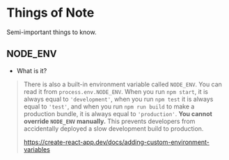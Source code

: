 # Things of Note

Semi-important things to know.

## NODE_ENV

* What is it?

> There is also a built-in environment variable called `NODE_ENV`. You can read
> it from `process.env.NODE_ENV`. When you run `npm start`, it is always equal
> to `'development'`, when you run `npm test` it is always equal to `'test'`,
> and when you run `npm run build` to make a production bundle, it is always
> equal to `'production'`. **You cannot override `NODE_ENV` manually.** This
> prevents developers from accidentally deployed a slow development build to
> production.
>
> https://create-react-app.dev/docs/adding-custom-environment-variables
